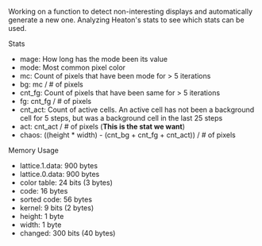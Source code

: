 Working on a function to detect non-interesting displays and automatically generate a new one. Analyzing Heaton's stats to see which stats can be used.

Stats

- mage: How long has the mode been its value
- mode: Most common pixel color
- mc: Count of pixels that have been mode for > 5 iterations
- bg: mc / # of pixels
- cnt_fg: Count of pixels that have been same for > 5 iterations
- fg: cnt_fg / # of pixels
- cnt_act: Count of active cells. An active cell has not been a background cell for 5 steps, but was a background cell in the last 25 steps
- act: cnt_act / # of pixels (**This is the stat we want**)
- chaos: ((height \* width) - (cnt_bg + cnt_fg + cnt_act)) / # of pixels

Memory Usage
- lattice.1.data: 900 bytes
- lattice.0.data: 900 bytes
- color table: 24 bits (3 bytes)
- code: 16 bytes
- sorted code: 56 bytes
- kernel: 9 bits (2 bytes)
- height: 1 byte
- width: 1 byte
- changed: 300 bits (40 bytes)